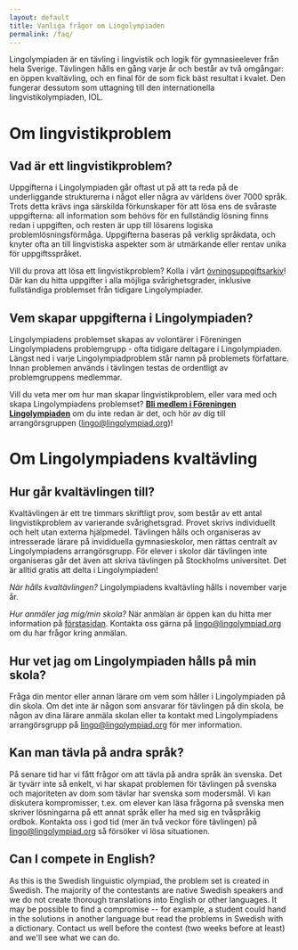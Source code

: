 ```yaml
---
layout: default
title: Vanliga frågor om Lingolympiaden
permalink: /faq/
---
```


Lingolympiaden är en tävling i lingvistik och logik för gymnasieelever från hela Sverige. Tävlingen hålls en gång varje år och består av två omgångar: en öppen kvaltävling, och en final för de som fick bäst resultat i kvalet. Den fungerar dessutom som uttagning till den internationella lingvistikolympiaden, IOL.

# Om lingvistikproblem

## Vad är ett lingvistikproblem?
Uppgifterna i Lingolympiaden går oftast ut på att ta reda på de underliggande strukturerna i något eller några av världens över 7000 språk. Trots detta krävs inga särskilda förkunskaper för att lösa ens de svåraste uppgifterna: all information som behövs för en fullständig lösning finns redan i uppgiften, och resten är upp till lösarens logiska problemlösningsförmåga. Uppgifterna baseras på verklig språkdata, och knyter ofta an till lingvistiska aspekter som är utmärkande eller rentav unika för uppgiftsspråket.

Vill du prova att lösa ett lingvistikproblem? Kolla i vårt [övningsuppgiftsarkiv](/ovning/)! Där kan du hitta uppgifter i alla möjliga svårighetsgrader, inklusive fullständiga problemset från tidigare Lingolympiader.

## Vem skapar uppgifterna i Lingolympiaden?
Lingolympiadens problemset skapas av volontärer i Föreningen Lingolympiadens problemgrupp - ofta tidigare deltagare i Lingolympiaden. Längst ned i varje Lingolympiadproblem står namn på problemets författare. Innan problemen används i tävlingen testas de ordentligt av problemgruppens medlemmar.

Vill du veta mer om hur man skapar lingvistikproblem, eller vara med och skapa Lingolympiadens problemset? [**Bli medlem i Föreningen Lingolympiaden**](https://ebas.ungvetenskapssport.se/blimedlem/lingolympiaden) om du inte redan är det, och hör av dig till arrangörsgruppen ([lingo@lingolympiad.org](mailto:lingo@lingolympiad.org))!

# Om Lingolympiadens kvaltävling

## Hur går kvaltävlingen till?
Kvaltävlingen är ett tre timmars skriftligt prov, som består av ett antal lingvistikproblem av varierande svårighetsgrad. Provet skrivs individuellt och helt utan externa hjälpmedel. Tävlingen hålls och organiseras av intresserade lärare på invididuella gymnasieskolor, men rättas centralt av Lingolympiadens arrangörsgrupp. För elever i skolor där tävlingen inte organiseras går det även att skriva tävlingen på Stockholms universitet. Det är alltid gratis att delta i Lingolympiaden!

*När hålls kvaltävlingen?* Lingolympiadens kvaltävling hålls i november varje år.

*Hur anmäler jag mig/min skola?* När anmälan är öppen kan du hitta mer information på [förstasidan](/index/). Kontakta oss gärna på [lingo@lingolympiad.org](mailto:lingo@lingolympiad.org) om du har frågor kring anmälan.

## Hur vet jag om Lingolympiaden hålls på min skola?
Fråga din mentor eller annan lärare om vem som håller i Lingolympiaden på din skola. Om det inte är någon som ansvarar för tävlingen på din skola, be någon av dina lärare anmäla skolan eller ta kontakt med Lingolympiadens arrangörsgrupp på [lingo@lingolympiad.org](mailto:lingo@lingolympiad.org) för mer information.

## Kan man tävla på andra språk?
På senare tid har vi fått frågor om att tävla på andra språk än svenska. Det är tyvärr inte så enkelt, vi har skapat problemen för tävlingen på svenska och majoriteten av dom som tävlar har svenska som modersmål. Vi kan diskutera kompromisser, t.ex. om elever kan läsa frågorna på svenska men skriver lösningarna på ett annat språk eller ha med sig en tvåspråkig ordbok. Kontakta oss i god tid (mer än två veckor före tävlingen) på lingo@lingolympiad.org så försöker vi lösa situationen.

## Can I compete in English?
As this is the Swedish linguistic olympiad, the problem set is created in Swedish. The majority of the contestants are native Swedish speakers and we do not create thorough translations into English or other languages. It may be possible to find a compromise -- for example, a student could hand in the solutions in another language but read the problems in Swedish with a dictionary. Contact us well before the contest (two weeks before at least) and we'll see what we can do.
